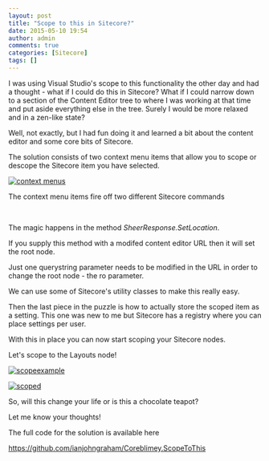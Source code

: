 ```yaml
---
layout: post
title: "Scope to this in Sitecore?"
date: 2015-05-10 19:54
author: admin
comments: true
categories: [Sitecore]
tags: []
---
```

<span class="dropcap">I</span> was using Visual Studio's scope to this functionality the other day and had a thought - what if I could do this in Sitecore? What if I could narrow down to a section of the Content Editor tree to where I was working at that time and put aside everything else in the tree. Surely I would be more relaxed and in a zen-like state?
<!--more-->

Well, not exactly, but I had fun doing it and learned a bit about the content editor and some core bits of Sitecore.

The solution consists of two context menu items that allow you to scope or descope the Sitecore item you have selected.

<a href="http://coreblimey.azurewebsites.net/wp-content/uploads/2015/04/context-menus.png">![context menus](http://coreblimey.azurewebsites.net/wp-content/uploads/2015/04/context-menus.png)</a>

The context menu items fire off two different Sitecore commands

<script src="https://gist.github.com/ianjohngraham/9d3992a6845b991ee8e7.js"></script>

&nbsp;
<script src="https://gist.github.com/ianjohngraham/392aeaaaf29993862373.js"></script>

The magic happens in the method *SheerResponse.SetLocation*.

If you supply this method with a modifed content editor URL then it will set the root node.

<script src="https://gist.github.com/ianjohngraham/3b1824a5e66a9cde62ea.js"></script>

Just one querystring parameter needs to be modified in the URL in order to change the root node - the ro parameter.

We can use some of Sitecore's utility classes to make this really easy.

<script src="https://gist.github.com/ianjohngraham/f55b4126c8d749ac67c3.js"></script>

Then the last piece in the puzzle is how to actually store the scoped item as a setting.
This one was new to me but Sitecore has a registry where you can place settings per user.

<script src="https://gist.github.com/ianjohngraham/e20b1bc0d8add13940a5.js"></script>

With this in place you can now start scoping your Sitecore nodes.

Let's scope to the Layouts node!

<a href="http://coreblimey.azurewebsites.net/wp-content/uploads/2015/04/scopeexample1.png">![scopeexample](http://coreblimey.azurewebsites.net/wp-content/uploads/2015/04/scopeexample1.png)</a>

<a href="http://coreblimey.azurewebsites.net/wp-content/uploads/2015/04/scoped.png">![scoped](http://coreblimey.azurewebsites.net/wp-content/uploads/2015/04/scoped.png)</a>

So, will this change your life or is this a chocolate teapot?

Let me know your thoughts!

The full code for the solution is available here

<a href="https://github.com/ianjohngraham/Coreblimey.ScopeToThis" target="_blank">https://github.com/ianjohngraham/Coreblimey.ScopeToThis</a>




